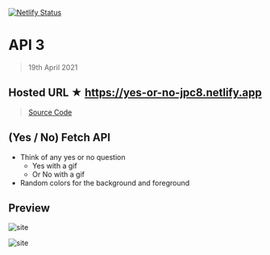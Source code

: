 [![Netlify Status](https://api.netlify.com/api/v1/badges/879904a3-3004-4f25-81d8-e139a6aca5b8/deploy-status)](https://app.netlify.com/sites/yes-or-no-jpc8/deploys)

# API 3

> 19th April 2021

## Hosted URL ★ https://yes-or-no-jpc8.netlify.app

> [Source Code](api2)

## (Yes / No) Fetch API

- Think of any yes or no question
  - Yes with a gif
  - Or No with a gif
- Random colors for the background and foreground

## Preview

![site](https://github.com/JPC8/guvi_BootCamp/blob/main/Tasks/Week5/api-3/Preview1.png)

![site](https://github.com/JPC8/guvi_BootCamp/blob/main/Tasks/Week5/api-3/Preview2.png)
